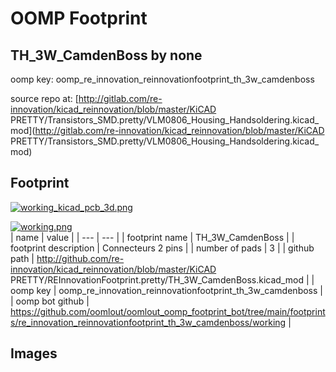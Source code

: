 # OOMP Footprint  
## TH_3W_CamdenBoss  by none  
  
oomp key: oomp_re_innovation_reinnovationfootprint_th_3w_camdenboss  
  
source repo at: [http://gitlab.com/re-innovation/kicad_reinnovation/blob/master/KiCAD PRETTY/Transistors_SMD.pretty/VLM0806_Housing_Handsoldering.kicad_mod](http://gitlab.com/re-innovation/kicad_reinnovation/blob/master/KiCAD PRETTY/Transistors_SMD.pretty/VLM0806_Housing_Handsoldering.kicad_mod)  
## Footprint  
  
[![working_kicad_pcb_3d.png](working_kicad_pcb_3d_600.png)](working_kicad_pcb_3d.png)  
  
[![working.png](working_600.png)](working.png)  
| name | value | 
| --- | --- | 
| footprint name | TH_3W_CamdenBoss | 
| footprint description | Connecteurs 2 pins | 
| number of pads | 3 | 
| github path | http://github.com/re-innovation/kicad_reinnovation/blob/master/KiCAD PRETTY/REInnovationFootprint.pretty/TH_3W_CamdenBoss.kicad_mod | 
| oomp key | oomp_re_innovation_reinnovationfootprint_th_3w_camdenboss | 
| oomp bot github | https://github.com/oomlout/oomlout_oomp_footprint_bot/tree/main/footprints/re_innovation_reinnovationfootprint_th_3w_camdenboss/working | 
## Images  
